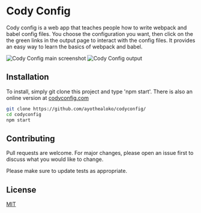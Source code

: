 # Cody Config

Cody config is a web app that teaches people how to write webpack and babel config files. You choose the configuration you want, then click on the the green links in the output page to interact with the config files. It provides an easy way to learn the basics of webpack and babel.

![Cody Config main screenshot](https://i.imgur.com/E1IxxJj.png)
![Cody Config output](https://i.imgur.com/OKNMFCN.png)

## Installation

To install, simply git clone this project and type 'npm start'. There is also an online version at [codyconfig.com](https://cody-config.onrender.com/#)

```bash
git clone https://github.com/ayothealoko/codyconfig/
cd codyconfig
npm start
```


## Contributing
Pull requests are welcome. For major changes, please open an issue first to discuss what you would like to change.

Please make sure to update tests as appropriate.

## License
[MIT](https://choosealicense.com/licenses/mit/)
